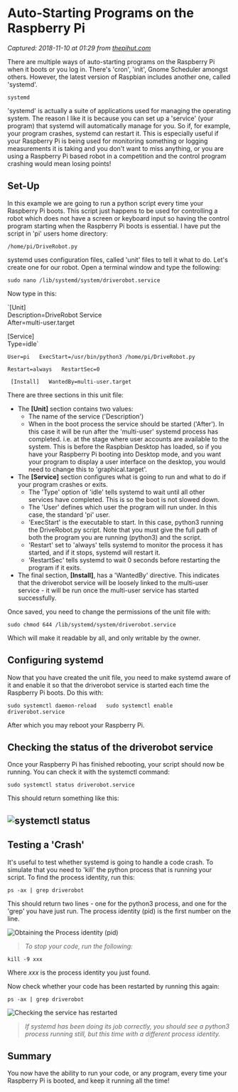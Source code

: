 # Auto-Starting Programs on the Raspberry Pi

_Captured: 2018-11-10 at 01:29 from [thepihut.com](https://thepihut.com/blogs/raspberry-pi-tutorials/auto-starting-programs-on-the-raspberry-pi?utm_source=The+Pi+Hut&utm_campaign=99e10b5c83-EMAIL_CAMPAIGN_2018_10_19_COPY_01&utm_medium=email&utm_term=0_a4028431b8-99e10b5c83-78261429&mc_cid=99e10b5c83&mc_eid=1c71ff8232)_

There are multiple ways of auto-starting programs on the Raspberry Pi when it boots or you log in. There's 'cron', 'init', Gnome Scheduler amongst others. However, the latest version of Raspbian includes another one, called 'systemd'.

`systemd`

'systemd' is actually a suite of applications used for managing the operating system. The reason I like it is because you can set up a 'service' (your program) that systemd will automatically manage for you. So if, for example, your program crashes, systemd can restart it. This is especially useful if your Raspberry Pi is being used for monitoring something or logging measurements it is taking and you don't want to miss anything, or you are using a Raspberry Pi based robot in a competition and the control program crashing would mean losing points!

## Set-Up

In this example we are going to run a python script every time your Raspberry Pi boots. This script just happens to be used for controlling a robot which does not have a screen or keyboard input so having the control program starting when the Raspberry Pi boots is essential. I have put the script in 'pi' users home directory:

`/home/pi/DriveRobot.py`

systemd uses configuration files, called 'unit' files to tell it what to do. Let's create one for our robot. Open a terminal window and type the following:

`sudo nano /lib/systemd/system/driverobot.service`

Now type in this:

`[Unit]  
Description=DriveRobot Service  
After=multi-user.target  
  
[Service]  
Type=idle`

`User=pi  
ExecStart=/usr/bin/python3 /home/pi/DriveRobot.py`

`Restart=always  
RestartSec=0`

` [Install]  
WantedBy=multi-user.target`

There are three sections in this unit file:

  * The **[Unit]** section contains two values:
    * The name of the service ('Description')
    * When in the boot process the service should be started ('After'). In this case it will be run after the 'multi-user' systemd process has completed. i.e. at the stage where user accounts are available to the system. This is before the Raspbian Desktop has loaded, so if you have your Raspberry Pi booting into Desktop mode, and you want your program to display a user interface on the desktop, you would need to change this to 'graphical.target'.
  * The **[Service]** section configures what is going to run and what to do if your program crashes or exits.
    * The 'Type' option of 'idle' tells systemd to wait until all other services have completed. This is so the boot is not slowed down.
    * The 'User' defines which user the program will run under. In this case, the standard 'pi' user.
    * 'ExecStart' is the executable to start. In this case, python3 running the DriveRobot.py script. Note that you must give the full path of both the program you are running (python3) and the script.
    * 'Restart' set to 'always' tells systemd to monitor the process it has started, and if it stops, systemd will restart it.
    * 'RestartSec' tells systemd to wait 0 seconds before restarting the program if it exits.
  * The final section, **[Install]**, has a 'WantedBy' directive. This indicates that the driverobot service will be loosely linked to the multi-user service - it will be run once the multi-user service has started successfully.

Once saved, you need to change the permissions of the unit file with:

`sudo chmod 644 /lib/systemd/system/driverobot.service`

Which will make it readable by all, and only writable by the owner.

## Configuring systemd

Now that you have created the unit file, you need to make systemd aware of it and enable it so that the driverobot service is started each time the Raspberry Pi boots. Do this with:

`sudo systemctl daemon-reload  
sudo systemctl enable driverobot.service`

After which you may reboot your Raspberry Pi.

## Checking the status of the driverobot service

Once your Raspberry Pi has finished rebooting, your script should now be running. You can check it with the systemctl command:

`sudo systemctl status driverobot.service`

This should return something like this:

## ![systemctl status](https://cdn.shopify.com/s/files/1/0176/3274/files/systemctl_status.png?v=1541411945)

## Testing a 'Crash'

It's useful to test whether systemd is going to handle a code crash. To simulate that you need to 'kill' the python process that is running your script. To find the process identity, run this:

`ps -ax | grep driverobot`

This should return two lines - one for the python3 process, and one for the 'grep' you have just run. The process identity (pid) is the first number on the line.

![Obtaining the Process identity \(pid\)](https://cdn.shopify.com/s/files/1/0176/3274/files/pid.png?v=1541411968)

> _To stop your code, run the following:_

`kill -9 xxx`

Where _xxx_ is the process identity you just found.

Now check whether your code has been restarted by running this again:

`ps -ax | grep driverobot`

![Checking the service has restarted](https://cdn.shopify.com/s/files/1/0176/3274/files/pid2.png?v=1541411993)

> _If systemd has been doing its job correctly, you should see a python3 process running still, but this time with a different process identity._

## Summary

You now have the ability to run your code, or any program, every time your Raspberry Pi is booted, and keep it running all the time!
